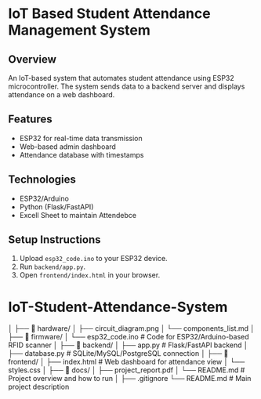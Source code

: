 # IoT Based Student Attendance Management System

## Overview
An IoT-based system that automates student attendance using ESP32 microcontroller. The system sends data to a backend server and displays attendance on a web dashboard.

## Features
- ESP32 for real-time data transmission
- Web-based admin dashboard
- Attendance database with timestamps

## Technologies
- ESP32/Arduino
- Python (Flask/FastAPI)
- Excell Sheet to maintain Attendebce

## Setup Instructions
1. Upload `esp32_code.ino` to your ESP32 device.
2. Run `backend/app.py`.
3. Open `frontend/index.html` in your browser.


# IoT-Student-Attendance-System
│
├── 📁 hardware/
│   ├── circuit_diagram.png
│   └── components_list.md
│
├── 📁 firmware/
│   └── esp32_code.ino          # Code for ESP32/Arduino-based RFID scanner
│
├── 📁 backend/
│   ├── app.py                  # Flask/FastAPI backend
│   ├── database.py             # SQLite/MySQL/PostgreSQL connection
│
├── 📁 frontend/
│   ├── index.html              # Web dashboard for attendance view
│   └── styles.css
│
├── 📁 docs/
│   ├── project_report.pdf
│   └── README.md               # Project overview and how to run
│
├── .gitignore
└── README.md                   # Main project description

